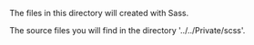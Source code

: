 The files in this directory will created with Sass.

The source files you will find in the directory '../../Private/scss'.
